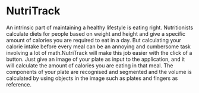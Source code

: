# NutriTrack

An intrinsic part of maintaining a healthy lifestyle is eating right. Nutritionists calculate diets for people based on weight and height and give a specific amount of calories you are required to eat in a day. But calculating your calorie intake before every meal can be an annoying and cumbersome task involving a lot of math.NutriTrack will make this job easier with the click of a button. Just give an image of your plate as input to the application, and it will calculate the amount of calories you are eating in that meal. The components of your plate are recognised and segmented and the volume is calculated by using objects in the image such as plates and fingers as reference. 
